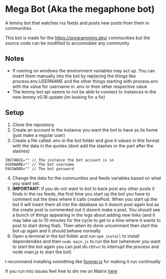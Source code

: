 # Mega Bot (Aka the megaphone bot)
A lemmy bot that watches rss feeds and posts new posts from them in communities 

This bot is made for the https://programming.dev/ communities but the source code can be modified to accomodate any community

## Notes
- If running on windows the environment variables may act up. You can insert them manually into the bot by replacing the things like process.env.USERNAME and the other things starting with process.env with the value for username in .env or their other respective value
- The lemmy bot api seems to not be able to connect to instances in the new lemmy v0.18 update (im looking for a fix)

## Setup
1. Clone the repository
2. Create an account in the instance you want the bot to have as its home (just make a regular user)
3. Create a file called .env in the bot folder and give it values in this format with the data in the quotes (dont add the slashes or the part after the slashes)
```
INSTANCE="" // The instance the bot account is in
USERNAME="" // The bot username
PASSWORD="" // The bot password
```
4. Change the data for the communities and feeds variables based on what you want set.
5. **IMPORTANT:** If you do not want to bot to back post any other posts it finds in the rss feeds, the first time you start up the bot you have to comment out the lines where it calls createPost. When you start up the bot it will insert them all into the database so it doesnt post again but as the create post is commented out it doesnt make a post. You should see a bunch of things appearing in the logs about adding new links (and it may take up to 10 minutes for the cycle to get to a time where it wants to post to start doing that). Then when its done uncomment then start the bot up again and it should behave normally
6. Open a terminal in the bot folder and run `npm install` to install dependendies and then `node main.js` to run the bot (whenever you want to start the bot again you can just do ctrl+c to interrupt the process and node main.js to start the bot)

I recommend installing something like [forever.js](https://www.npmjs.com/package/forever) for making it run continually

If you run into issues feel free to dm me on Matrix [here](https://matrix.to/#/@ategon:matrix.org)

